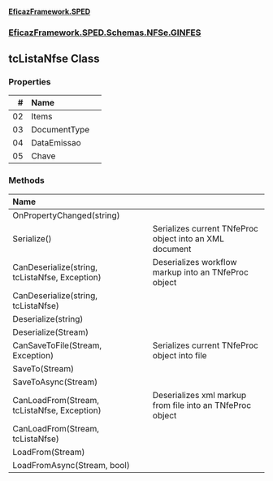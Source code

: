 #### [EficazFramework.SPED](EficazFrameworkSPED.md 'EficazFramework SPED')
### [EficazFramework.SPED.Schemas.NFSe.GINFES](EficazFramework.SPED.Schemas.NFSe.GINFES.md 'EficazFramework.SPED.Schemas.NFSe.GINFES')

## tcListaNfse Class
### Properties

| # | Name | |
| ---: | :--- | :--- |
| 02 | Items |  |
| 03 | DocumentType |  |
| 04 | DataEmissao |  |
| 05 | Chave |  |
### Methods

| Name | |
| :--- | :--- |
| OnPropertyChanged(string) |  |
| Serialize() | Serializes current TNfeProc object into an XML document |
| CanDeserialize(string, tcListaNfse, Exception) | Deserializes workflow markup into an TNfeProc object |
| CanDeserialize(string, tcListaNfse) |  |
| Deserialize(string) |  |
| Deserialize(Stream) |  |
| CanSaveToFile(Stream, Exception) | Serializes current TNfeProc object into file |
| SaveTo(Stream) |  |
| SaveToAsync(Stream) |  |
| CanLoadFrom(Stream, tcListaNfse, Exception) | Deserializes xml markup from file into an TNfeProc object |
| CanLoadFrom(Stream, tcListaNfse) |  |
| LoadFrom(Stream) |  |
| LoadFromAsync(Stream, bool) |  |

